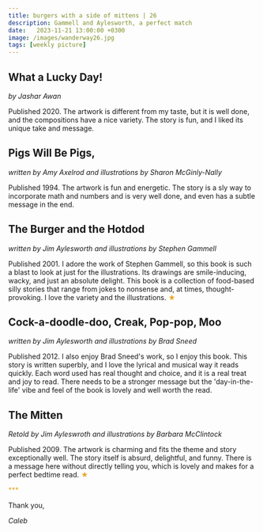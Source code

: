 ```yaml
---
title: burgers with a side of mittens | 26
description: Gammell and Aylesworth, a perfect match
date:   2023-11-21 13:00:00 +0300
image: /images/wanderway26.jpg
tags: [weekly picture]
---
```


## What a Lucky Day!

*by Jashar Awan*

Published 2020. The artwork is different from my taste, but it is well done, and the compositions have a nice variety. The story is fun, and I liked its unique take and message.

## Pigs Will Be Pigs,

*written by Amy Axelrod and illustrations by Sharon McGinly-Nally*

Published 1994. The artwork is fun and energetic. The story is a sly way to incorporate math and numbers and is very well done, and even has a subtle message in the end.

## The Burger and the Hotdod

*written by Jim Aylesworth and illustrations by Stephen Gammell*

Published 2001. I adore the work of Stephen Gammell, so this book is such a blast to look at just for the illustrations. Its drawings are smile-inducing, wacky, and just an absolute delight. This book is a collection of food-based silly stories that range from jokes to nonsense and, at times, thought-provoking. I love the variety and the illustrations. <h style="color:#E7A526;">★</h>

## Cock-a-doodle-doo, Creak, Pop-pop, Moo

*written by Jim Aylesworth and illustrations by Brad Sneed*

Published 2012. I also enjoy Brad Sneed's work, so I enjoy this book. This story is written superbly, and I love the lyrical and musical way it reads quickly. Each word used has real thought and choice, and it is a real treat and joy to read. There needs to be a stronger message but the 'day-in-the-life' vibe and feel of the book is lovely and well worth the read.

## The Mitten

*Retold by Jim Ayleswroth and illustrations by Barbara McClintock*

Published 2009. The artwork is charming and fits the theme and story exceptionally well. The story itself is absurd, delightful, and funny. There is a message here without directly telling you, which is lovely and makes for a perfect bedtime read. <h style="color:#E7A526;">★</h>

<h style="color:#E7A526;">***</h>

Thank you,

*Caleb*
